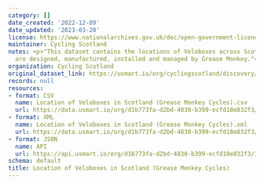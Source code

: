 ```yaml
---
category: []
date_created: '2022-12-09'
date_updated: '2023-03-20'
license: https://www.nationalarchives.gov.uk/doc/open-government-licence/version/3/
maintainer: Cycling Scotland
notes: <p>"This dataset contains the locations of Veloboxes across Scotland which
  are designed, manufactured, installed and managed by Grease Monkey."</p>
organization: Cycling Scotland
original_dataset_link: https://usmart.io/org/cyclingscotland/discovery/discovery-view-detail/e9d45291-5070-415d-af6f-4ea64e0740ad
records: null
resources:
- format: CSV
  name: Location of Veloboxes in Scotland (Grease Monkey Cycles).csv
  url: https://data.usmart.io/org/d1b773fa-d2bd-4830-b399-ecfd18e832f3/resource?resourceGUID=eabe179b-2db3-40e1-9605-1f0209280592
- format: XML
  name: Location of Veloboxes in Scotland (Grease Monkey Cycles).xml
  url: https://data.usmart.io/org/d1b773fa-d2bd-4830-b399-ecfd18e832f3/resource?resourceGUID=4040c2d8-9b57-4160-bbf4-4c519eac492c
- format: JSON
  name: API
  url: https://api.usmart.io/org/d1b773fa-d2bd-4830-b399-ecfd18e832f3/195fc844-e676-4a6d-846b-2f479f50316a/2/urql
schema: default
title: Location of Veloboxes in Scotland (Grease Monkey Cycles)
---
```


